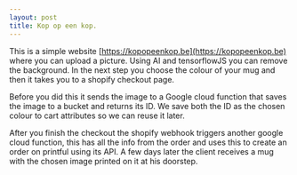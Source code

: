 ```yaml
---
layout: post
title: Kop op een kop.
---
```


This is a simple website [https://kopopeenkop.be](https://kopopeenkop.be) where you can upload a picture. Using AI and tensorflowJS you can remove the background.
In the next step you choose the colour of your mug and then it takes you to a shopify checkout page.

Before you did this it sends the image to a Google cloud function that saves the image to a bucket and returns its ID.
We save both the ID as the chosen colour to cart attributes so we can reuse it later.

After you finish the checkout the shopify webhook triggers another google cloud function, this has all the info from the order and uses this to create an order on printful using its API.
A few days later the client receives a mug with the chosen image printed on it at his doorstep.
